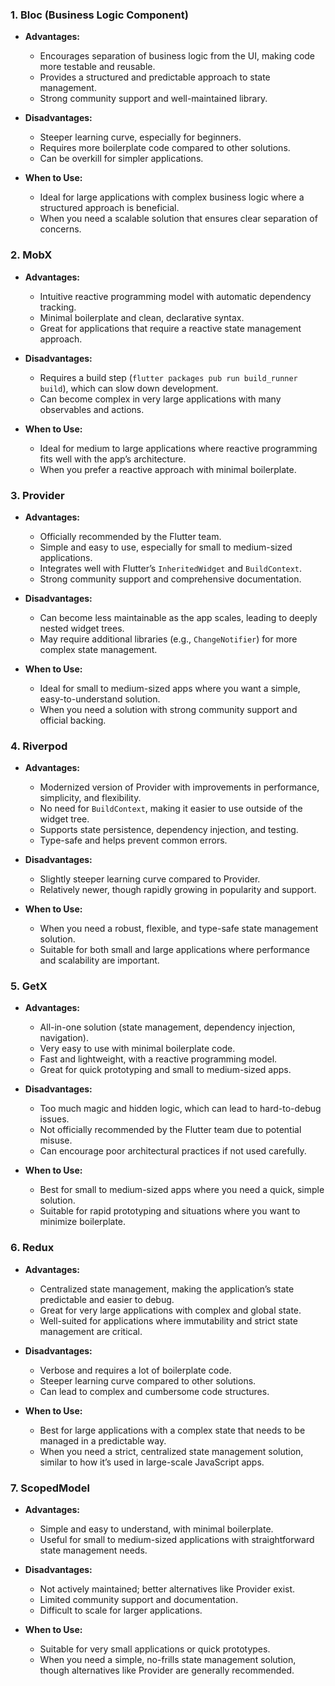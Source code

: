 
### 1. **Bloc (Business Logic Component)**

- **Advantages:**
    
    - Encourages separation of business logic from the UI, making code more testable and reusable.
    - Provides a structured and predictable approach to state management.
    - Strong community support and well-maintained library.
- **Disadvantages:**
    
    - Steeper learning curve, especially for beginners.
    - Requires more boilerplate code compared to other solutions.
    - Can be overkill for simpler applications.
- **When to Use:**
    
    - Ideal for large applications with complex business logic where a structured approach is beneficial.
    - When you need a scalable solution that ensures clear separation of concerns.

### 2. **MobX**

- **Advantages:**
    
    - Intuitive reactive programming model with automatic dependency tracking.
    - Minimal boilerplate and clean, declarative syntax.
    - Great for applications that require a reactive state management approach.
- **Disadvantages:**
    
    - Requires a build step (`flutter packages pub run build_runner build`), which can slow down development.
    - Can become complex in very large applications with many observables and actions.
- **When to Use:**
    
    - Ideal for medium to large applications where reactive programming fits well with the app’s architecture.
    - When you prefer a reactive approach with minimal boilerplate.
### 3. **Provider**

- **Advantages:**
    
    - Officially recommended by the Flutter team.
    - Simple and easy to use, especially for small to medium-sized applications.
    - Integrates well with Flutter’s `InheritedWidget` and `BuildContext`.
    - Strong community support and comprehensive documentation.
- **Disadvantages:**
    
    - Can become less maintainable as the app scales, leading to deeply nested widget trees.
    - May require additional libraries (e.g., `ChangeNotifier`) for more complex state management.
- **When to Use:**
    
    - Ideal for small to medium-sized apps where you want a simple, easy-to-understand solution.
    - When you need a solution with strong community support and official backing.

### 4. **Riverpod**

- **Advantages:**
    
    - Modernized version of Provider with improvements in performance, simplicity, and flexibility.
    - No need for `BuildContext`, making it easier to use outside of the widget tree.
    - Supports state persistence, dependency injection, and testing.
    - Type-safe and helps prevent common errors.
- **Disadvantages:**
    
    - Slightly steeper learning curve compared to Provider.
    - Relatively newer, though rapidly growing in popularity and support.
- **When to Use:**
    
    - When you need a robust, flexible, and type-safe state management solution.
    - Suitable for both small and large applications where performance and scalability are important.



### 5. **GetX**

- **Advantages:**
    
    - All-in-one solution (state management, dependency injection, navigation).
    - Very easy to use with minimal boilerplate code.
    - Fast and lightweight, with a reactive programming model.
    - Great for quick prototyping and small to medium-sized apps.
- **Disadvantages:**
    
    - Too much magic and hidden logic, which can lead to hard-to-debug issues.
    - Not officially recommended by the Flutter team due to potential misuse.
    - Can encourage poor architectural practices if not used carefully.
- **When to Use:**
    
    - Best for small to medium-sized apps where you need a quick, simple solution.
    - Suitable for rapid prototyping and situations where you want to minimize boilerplate.



### 6. **Redux**

- **Advantages:**
    
    - Centralized state management, making the application’s state predictable and easier to debug.
    - Great for very large applications with complex and global state.
    - Well-suited for applications where immutability and strict state management are critical.
- **Disadvantages:**
    
    - Verbose and requires a lot of boilerplate code.
    - Steeper learning curve compared to other solutions.
    - Can lead to complex and cumbersome code structures.
- **When to Use:**
    
    - Best for large applications with a complex state that needs to be managed in a predictable way.
    - When you need a strict, centralized state management solution, similar to how it’s used in large-scale JavaScript apps.

### 7. **ScopedModel**

- **Advantages:**
    
    - Simple and easy to understand, with minimal boilerplate.
    - Useful for small to medium-sized applications with straightforward state management needs.
- **Disadvantages:**
    
    - Not actively maintained; better alternatives like Provider exist.
    - Limited community support and documentation.
    - Difficult to scale for larger applications.
- **When to Use:**
    
    - Suitable for very small applications or quick prototypes.
    - When you need a simple, no-frills state management solution, though alternatives like Provider are generally recommended.